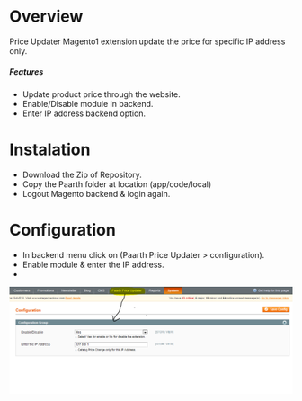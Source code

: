 # Overview

Price Updater Magento1 extension update the price for specific IP address only. 

##### Features

* Update product price through the website.
* Enable/Disable module in  backend.
* Enter IP address backend option.


# Instalation

* Download the Zip of Repository.
* Copy the Paarth folder at location (app/code/local)
* Logout Magento backend & login again.


# Configuration

* In backend menu click on (Paarth Price Updater > configuration).
* Enable module & enter the IP address.
* 
<img src="images/Price_Updater_Configuration.png"/>
